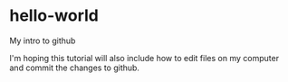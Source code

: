# hello-world
My intro to github

I'm hoping this tutorial will also include how to edit files on my computer and commit the changes to github.
